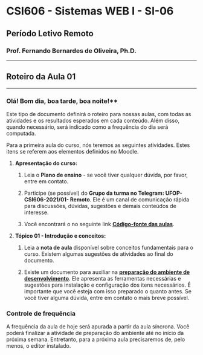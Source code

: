 # CSI606 - Sistemas WEB I - SI-06
## Período Letivo Remoto
### Prof. Fernando Bernardes de Oliveira, Ph.D.

---

## Roteiro da Aula 01

---

### Olá! Bom dia, boa tarde, boa noite!**

Este tipo de documento definirá o roteiro para nossas aulas, com todas as atividades e os resultados esperados em cada conteúdo. Além disso, quando necessário, será indicado como a frequência do dia será computada.

Para a primeira aula do curso, nós teremos as seguintes atividades. Estes itens se referem aos elementos definidos no Moodle.

1. **Apresentação do curso:**

    1.  Leia o **Plano de ensino** - se você tiver qualquer dúvida, por favor, entre em contato.

    2.  Participe (se possível) do **Grupo da turma no Telegram: UFOP-CSI606-2021/01- Remoto**. Ele é um canal de comunicação rápida para discussões, dúvidas, sugestões e demais conteúdos de interesse.

    3. Você encontrará o no seguinte link [**Código-fonte das aulas**](../Codes).

2.  **Tópico 01 - Introdução e conceitos:**

    1.  Leia a **nota de aula** disponível sobre conceitos fundamentais para o curso. Existem algumas sugestões de atividades ao final do documento.

    2. Existe um documento para auxiliar na [**preparação do ambiente de desenvolvimento**](../Lectures/setting-environment.md). Ele apresenta as ferramentas necessárias e sugestões para instalação e configuração dos itens necessários. É importante que você esteja com isso preparado o quanto antes. Se você tiver alguma dúvida, entre em contato o   mais breve possível.

### Controle de frequência

A frequência da aula de hoje será apurada a partir da aula síncrona. Você poderá finalizar a atividade de preparação do ambiente até no início da próxima semana. Entretanto, para a próxima aula precisaremos de, pelo menos, o editor instalado.
